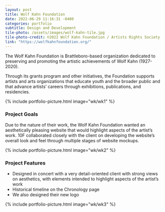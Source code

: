 ```yaml
---
layout: post
title: Wolf Kahn Foundation
date: 2022-06-29 11:16:31 -0400
categories: portfolio
subtitle: Design and Development
tile-photo: /assets/images/wolf-kahn-tile.jpg
tile-photo-credit: ©2022 Wolf Kahn Foundation / Artists Rights Society (ARS), New York.
link: "https://wolfkahnfoundation.org/"
---
```


The Wolf Kahn Foundation is Brattleboro-based organization dedicated to preserving and promoting the artistic achievements of Wolf Kahn (1927-2020).

Through its grants program and other initiatives, the Foundation supports artists and arts organizations that educate youth and the broader public and that advance artists’ careers through exhibitions, publications, and residencies.

{% include portfolio-picture.html image="wk/wk1" %}

### Project Goals

Due to the nature of their work, the Wolf Kahn Foundation wanted an aesthetically pleasing website that would highlight aspects of the artist’s work. 10F collaborated closely with the client on developing the website’s overall look and feel through multiple stages of website mockups. 

{% include portfolio-picture.html image="wk/wk2" %}

### Project Features
- Designed in concert with a very detail-oriented client with strong views on aesthetics, with elements intended to highlight aspects of the artist’s work
- Historical timeline on the Chronology page
- We also designed their new logo

{% include portfolio-picture.html image="wk/wk3" %}